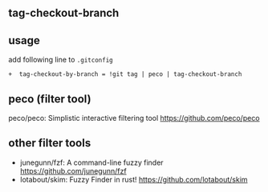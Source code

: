 ## tag-checkout-branch

## usage
add following line to `.gitconfig`
```
+  tag-checkout-by-branch = !git tag | peco | tag-checkout-branch
```
## peco (filter tool)
peco/peco: Simplistic interactive filtering tool https://github.com/peco/peco

## other filter tools
- junegunn/fzf: A command-line fuzzy finder https://github.com/junegunn/fzf
- lotabout/skim: Fuzzy Finder in rust! https://github.com/lotabout/skim

